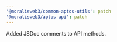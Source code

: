 ```yaml
---
'@moralisweb3/common-aptos-utils': patch
'@moralisweb3/aptos-api': patch
---
```


Added JSDoc comments to API methods.
